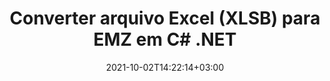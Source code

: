 ---
############################# Static ############################
layout: "autogen-gist"
date: 2021-10-02T14:22:14+03:00
draft: false
path: "pt/total/net/conversion/xlsb-to-emz/"
other_out_formats: "PDF DOC DOCX DOCM DOT DOTX DOTM TXT RTF HTML HTM MHTML MHT XLS XLSX XLSM XLSB XLT XLTX XLTM XLAM CSV TSV DIF SXC FODS PPT PPTX PPS PPSX PPSM POT POTX PPTM POTM ODT OTT OTP ODP ODS EMZ WMZ SVG SVGZ XPS TEX DCM WMF EMF BMP PNG GIF JPEG TIFF ICO WEBP JP2 TGA PSB PSD EPUB MD XML JSON DICOM FODP JPG"
ad_headline: "Converter XLSB para EMZ | .NET"
ad_description: "A solução mais precisa de conversão de documentos XLSB para EMZ para seus aplicativos .NET."

############################# Head ############################
head_title: "Converter XLSB do Excel para EMZ em C# ASP.NET | Conversão de Documentos .NET"
head_description: "API de conversão de formatos de documento de planilha .NET Excel. Converta XLSB para EMZ e mais de 100 outras imagens e formatos de arquivo de documento em aplicativos .NET (C#, VB.NET, ASP.NET e .NET Core)."

############################# Header ############################
title: "Converter arquivo Excel (XLSB) para EMZ em C# .NET"
description: "Use a API nativa do conversor de documentos do Excel para converter XLSB para EMZ em aplicativos C# VB.NET e ASP.NET. Trabalhe com recursos flexíveis de conversão de documentos para personalizar a aparência do documento resultante. Converta com precisão todos os formatos populares de planilhas do Excel de e para documentos do Word, apresentações do PowerPoint, PDF, Photoshop, eBook, formatos de arquivo da Web e de imagem. Converta todo o documento ou escolha páginas específicas do arquivo de documento de origem com base nos números de página ou intervalos de página seletivos e converta facilmente para um formato de documento compatível."

############################# SubMenu ############################
submenu:
    enable: false

############################# Content ############################
content:
    enable: true
    block:
    - title_left: "Como converter XLSB para EMZ em C# .NET"
      content_left: |
          Siga estes passos simples para conversão de XLSB para EMZ em .NET. Visualize o documento EMZ convertido como está ou renderize e exiba como HTML sem usar nenhum software externo.

          -   Crie um objeto **Converter** para converter um documento XLSB
          -   Defina as opções de conversão para o formato EMZ
          -   Chame o método **Convert** da instância de classe **Converter** para conversão em EMZ
          -   Definir opções para visualizador de HTML
          -   Crie o objeto **Viewer** para visualizar o EMZ convertido como HTML
          
      title_right: "Instruções de download e instalação"
      content_right: |
          Você precisa dos namespaces `GroupDocs.Conversion` e `GroupDocs.Viewer` para converter formatos de arquivo de palavras em uma ampla variedade de imagens e tipos de documentos, como PDF, Microsoft Office (Word, Excel, PowerPoint, Project, Outlook), OpenDocument, HTML e diagramas CAD. Explore outras [APIs .NET para documentos do Office](https://products.conholdate.com/total/net/) oferecidas pela Conholdate.Total.
          
          Obtenha os respectivos arquivos de montagem do [Transferências](https://downloads.conholdate.com/total/net) ou busque o pacote inteiro do [Nuget](https://www.nuget.org/packages/Conholdate.Total/) para adicionar `Conholdate.Total para .NET` diretamente em seu espaço de trabalho.
          
      gisthash: "4f311c07ae9ee691b8afb7960aa6c806"
      gistfile: "excel-to-pdf-conversion.cs"

    - title_left: "Adicionar marca d'água de texto ou imagem ao EMZ em C #"
      content_left: |
          Converta documentos com precisão (XLSB para EMZ) exatamente como o arquivo original e aplique marcas d'água de texto ou imagem às páginas do documento convertido usando C# .NET.

          -   Crie um objeto **Converter** para converter um documento XLSB
          -   Crie uma nova instância da classe **WatermarkOptions**
          -   Especifique as propriedades da marca d'água (cor, largura, texto, imagem etc.)
          -   Instanciar a classe **ConvertOptions** adequada
          -   Defina a propriedade **Watermark** da instância **ConvertOptions**
          -   Chame o método **Convert** da instância de classe **Converter** para conversão em EMZ
        
      title_right: "Extração de informações do documento de origem"
      content_right: |
          O recurso de extração de informações de documentos não apenas permite obter as informações básicas sobre o arquivo do documento de origem, mas também suporta a extração de algumas informações valiosas específicas do formato de arquivo, como datas de início e término de um arquivo do Microsoft Project, quaisquer restrições de impressão em um documento PDF, lista de pastas incluídas em um arquivo de dados do Outlook etc.

          Converta formatos de arquivo de documentos populares em diferentes sistemas operacionais, como Windows, Linux ou macOS, usando plataformas como Windows Azure, Mono e Xamarin.
          
      gisthash: "a15affe15284876ce010a315a09da1f0"
      gistfile: "convert-word-to-pdf-and-add-text-watermark-to-converted-pdf.cs"

    - title_left: "Converter arquivo JSON para Excel em C# .NET"
      content_left: |
          Converter um arquivo JSON para Excel em .NET agora é mais fácil com as APIs Conholdate.Total para .NET. Use o arquivo JSON como fonte de dados e converta-o com precisão em um formato de arquivo de planilha do Excel adicionando algumas linhas de código C # sem usar nenhum software externo.

          -   Crie o objeto **Converter** para converter o arquivo JSON
          -   Instanciar a classe **SpreadsheetConvertOptions**
          -   Chame o método **Convert** da instância de classe **Converter** para conversão para XLSX
          
      title_right: "Carregar e converter documentos localizados remotamente"
      content_right: |
          Usando Conholdate.Total para .NET – os desenvolvedores podem carregar e converter documentos de vários locais remotos e recursos de armazenamento de documentos em nuvem, como Amazon S3, Microsoft Azure Blob, FTP, disco local, fluxo ou um URL simples. Você só precisa especificar o método para obter o fluxo de documentos localizado remotamente e, em seguida, passá-lo para a classe Converter como construtor.
          
          As APIs do Conholdate.Total para .NET são nativas do Windows Forms, ASP.NET, WPF, WCF ou qualquer tipo de aplicativo baseado no .NET Framework 2.0 ou posterior.
          
      gisthash: "7864dd1c0c16ca647722d18664d5c84a"
      gistfile: "json-to-excel-spreadsheet-conversion.cs"

############################# About Formats ############################
about_formats:
    enable: false
############################# More Formats ############################
more_formats:
    enable: true
    auto: false
    other_out_formats: PDF DOC DOCX DOCM DOT DOTX DOTM TXT RTF HTML HTM MHTML MHT XLS XLSX XLSM XLSB XLT XLTX XLTM XLAM CSV TSV DIF SXC FODS PPT PPTX PPS PPSX PPSM POT POTX PPTM POTM ODT OTT OTP ODP ODS EMZ WMZ SVG SVGZ XPS TEX DCM WMF EMF BMP PNG GIF JPEG TIFF ICO WEBP JP2 TGA PSB PSD EPUB MD XML JSON DICOM FODP JPG
############################# Back to top ###############################
back_to_top:
  enable: true
---